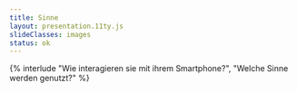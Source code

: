 ```yaml
---
title: Sinne
layout: presentation.11ty.js
slideClasses: images
status: ok
---
```


{% interlude "Wie interagieren sie mit ihrem Smartphone?", "Welche Sinne werden genutzt?" %}